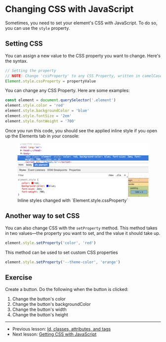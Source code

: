 # Changing CSS with JavaScript

Sometimes, you need to set your element's CSS with JavaScript. To do so, you can use the `style` property.

## Setting CSS

You can assign a new value to the CSS property you want to change. Here's the syntax.

```js
// Setting the property
// NOTE: Change 'cssProperty' to any CSS Property, written in camelCase.
Element.style.cssProperty = propertyValue
```

You can change any CSS Property. Here are some examples:

```js
const element = document.querySelector('.element')
element.style.color = 'red'
element.style.backgroundColor = 'blue'
element.style.fontSize = '2em'
element.style.fontWeight = '700'
```

Once you run this code, you should see the applied inline style if you open up the Elements tab in your console:

<figure>
  <img src="../../images/dom-basics/set-css/set-inline-styles.png/" alt="Inline styles changed with `Element.style.cssProperty`">
  <figcaption>Inline styles changed with `Element.style.cssProperty`</figcaption>
</figure>

## Another way to set CSS

You can also change CSS with the `setProperty` method. This method takes in two values—the property you want to set, and the value it should take up.

```js
element.style.setProperty('color', 'red')
```

This method can be used to set custom CSS properties

```js
element.style.setProperty('--theme-color', 'orange')
```

## Exercise

Create a button. Do the following when the button is clicked:

1. Change the button's color
2. Change the button's backgroundColor
3. Change the button's width
4. Change the button's height

---

- Previous lesson: [Id, classes, attributes, and tags](01.id-class-attribute-tag.md)
- Next lesson: [Getting CSS with JavaScript](03.getting-css.md)
